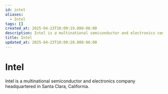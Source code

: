 ```yaml
---
id: intel
aliases:
  - Intel
tags: []
created_at: 2025-04-23T10:09:19.000-06:00
description: Intel is a multinational semiconductor and electronics company headquartered in Santa Clara, California.
title: Intel
updated_at: 2025-04-23T10:09:28.000-06:00
---
```


# Intel

Intel is a multinational semiconductor and electronics company headquartered in Santa Clara, California.


